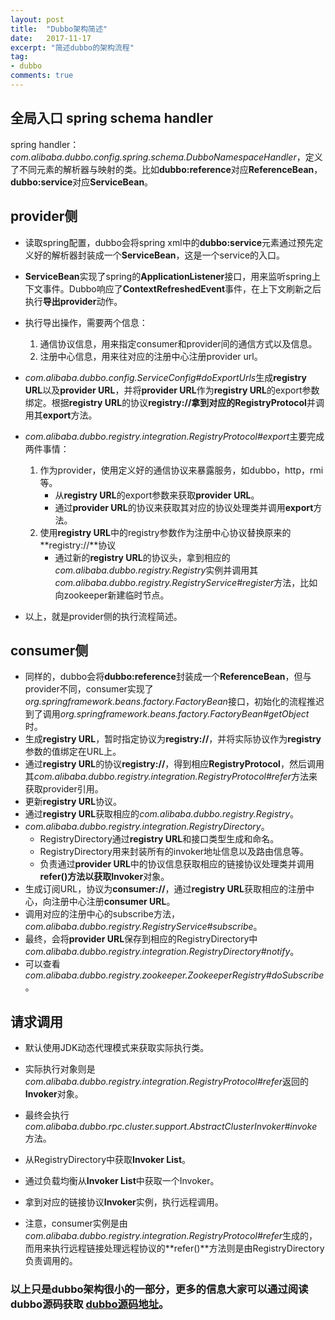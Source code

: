 ```yaml
---
layout: post
title:  "Dubbo架构简述"
date:   2017-11-17
excerpt: "简述dubbo的架构流程"
tag:
- dubbo
comments: true
---
```


## 全局入口 spring schema handler

spring handler：*com.alibaba.dubbo.config.spring.schema.DubboNamespaceHandler*，定义了不同元素的解析器与映射的类。比如**dubbo:reference**对应**ReferenceBean**，**dubbo:service**对应**ServiceBean**。

## provider侧

* 读取spring配置，dubbo会将spring xml中的**dubbo:service**元素通过预先定义好的解析器封装成一个**ServiceBean**，这是一个service的入口。
* **ServiceBean**实现了spring的**ApplicationListener**接口，用来监听spring上下文事件。Dubbo响应了**ContextRefreshedEvent**事件，在上下文刷新之后执行**导出provider**动作。
* 执行导出操作，需要两个信息： 
    1. 通信协议信息，用来指定consumer和provider间的通信方式以及信息。
    2. 注册中心信息，用来往对应的注册中心注册provider url。
* *com.alibaba.dubbo.config.ServiceConfig#doExportUrls*生成**registry URL**以及**provider URL**，并将**provider URL**作为**registry URL**的export参数绑定。根据**registry URL**的协议**registry://**拿到对应的**RegistryProtocol**并调用其**export**方法。
* *com.alibaba.dubbo.registry.integration.RegistryProtocol#export*主要完成两件事情：
    1. 作为provider，使用定义好的通信协议来暴露服务，如dubbo，http，rmi等。
        * 从**registry URL**的export参数来获取**provider URL**。
        * 通过**provider URL**的协议来获取其对应的协议处理类并调用**export**方法。
    2. 使用**registry URL**中的registry参数作为注册中心协议替换原来的**registry://**协议
        * 通过新的**registry URL**的协议头，拿到相应的*com.alibaba.dubbo.registry.Registry*实例并调用其*com.alibaba.dubbo.registry.RegistryService#register*方法，比如向zookeeper新建临时节点。

* 以上，就是provider侧的执行流程简述。

## consumer侧

* 同样的，dubbo会将**dubbo:reference**封装成一个**ReferenceBean**，但与provider不同，consumer实现了*org.springframework.beans.factory.FactoryBean*接口，初始化的流程推迟到了调用*org.springframework.beans.factory.FactoryBean#getObject*时。
* 生成**registry URL**，暂时指定协议为**registry://**，并将实际协议作为**registry**参数的值绑定在URL上。
* 通过**registry URL**的协议**registry://**，得到相应**RegistryProtocol**，然后调用其*com.alibaba.dubbo.registry.integration.RegistryProtocol#refer*方法来获取provider引用。
* 更新**registry URL**协议。
* 通过**registry URL**获取相应的*com.alibaba.dubbo.registry.Registry*。
* *com.alibaba.dubbo.registry.integration.RegistryDirectory*。
    * RegistryDirectory通过**registry URL**和接口类型生成和命名。
    * RegistryDirectory用来封装所有的invoker地址信息以及路由信息等。
    * 负责通过**provider URL**中的协议信息获取相应的链接协议处理类并调用**refer()**方法以获取**Invoker**对象。
* 生成订阅URL，协议为**consumer://**，通过**registry URL**获取相应的注册中心，向注册中心注册**consumer URL**。
* 调用对应的注册中心的subscribe方法，*com.alibaba.dubbo.registry.RegistryService#subscribe*。
* 最终，会将**provider URL**保存到相应的RegistryDirectory中*com.alibaba.dubbo.registry.integration.RegistryDirectory#notify*。
* 可以查看*com.alibaba.dubbo.registry.zookeeper.ZookeeperRegistry#doSubscribe*。

## 请求调用

* 默认使用JDK动态代理模式来获取实际执行类。
* 实际执行对象则是*com.alibaba.dubbo.registry.integration.RegistryProtocol#refer*返回的**Invoker**对象。
* 最终会执行*com.alibaba.dubbo.rpc.cluster.support.AbstractClusterInvoker#invoke*方法。
* 从RegistryDirectory中获取**Invoker List**。
* 通过负载均衡从**Invoker List**中获取一个Invoker。
* 拿到对应的链接协议**Invoker**实例，执行远程调用。

* 注意，consumer实例是由*com.alibaba.dubbo.registry.integration.RegistryProtocol#refer*生成的，而用来执行远程链接处理远程协议的**refer()**方法则是由RegistryDirectory负责调用的。

### 以上只是dubbo架构很小的一部分，更多的信息大家可以通过阅读dubbo源码获取 [dubbo源码地址](https://github.com/alibaba/dubbo)。
